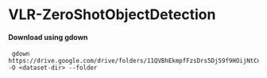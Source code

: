 # VLR-ZeroShotObjectDetection


#### Download using gdown
```
 gdown https://drive.google.com/drive/folders/11QVBhEkmpfFzsDrs5Dj59f9HOijNtCnH -O <dataset-dir> --folder
```
